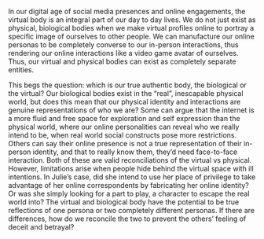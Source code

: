 In our digital age of social media presences and online engagements, the virtual body is an integral part of our day to day lives. We do not just exist as physical, biological bodies when we make virtual profiles online to portray a specific image of ourselves to other people. We can manufacture our online personas to be completely converse to our in-person interactions, thus rendering our online interactions like a video game avatar of ourselves. Thus, our virtual and physical bodies can exist as completely separate entities.

This begs the question: which is our true authentic body, the biological or the virtual? Our biological bodies exist in the “real”, inescapable physical world, but does this mean that our physical identity and interactions are genuine representations of who we are? Some can argue that the internet is a more fluid and free space for exploration and self expression than the physical world, where our online personalities can reveal who we really intend to be, when real world social constructs pose more restrictions. Others can say their online presence is not a true representation of their in-person identity, and that to really know them, they’d need face-to-face interaction. Both of these are valid reconciliations of the virtual vs physical. However, limitations arise when people hide behind the virtual space with ill intentions. In Julie’s case, did she intend to use her place of privilege to take advantage of her online correspondents by fabricating her online identity? Or was she simply looking for a part to play, a character to escape the real world into? The virtual and biological body have the potential to be true reflections of one persona or two completely different personas. If there are differences, how do we reconcile the two to prevent the others’ feeling of deceit and betrayal?
